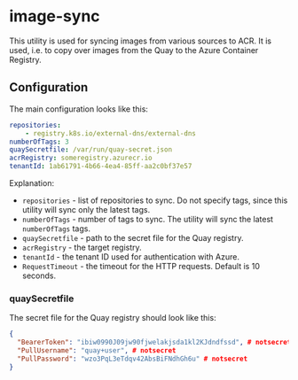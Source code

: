 # image-sync

This utility is used for syncing images from various sources to ACR. It is used, i.e. to copy over images from the Quay to the Azure Container Registry.

## Configuration

The main configuration looks like this:

```YAML
repositories:
    - registry.k8s.io/external-dns/external-dns
numberOfTags: 3
quaySecretfile: /var/run/quay-secret.json
acrRegistry: someregistry.azurecr.io
tenantId: 1ab61791-4b66-4ea4-85ff-aa2c0bf37e57
```

Explanation:
- `repositories` - list of repositories to sync. Do not specify tags, since this utility will sync only the latest tags.
- `numberOfTags` - number of tags to sync. The utility will sync the latest `numberOfTags` tags.
- `quaySecretfile` - path to the secret file for the Quay registry.
- `acrRegistry` - the target registry.
- `tenantId` - the tenant ID used for authentication with Azure.
- `RequestTimeout` - the timeout for the HTTP requests. Default is 10 seconds.


### quaySecretfile

The secret file for the Quay registry should look like this:
```JSON
{
  "BearerToken": "ibiw0990J09jw90fjwelakjsda1kl2KJdndfssd", # notsecret
  "PullUsername": "quay+user", # notsecret
  "PullPassword": "wzo3PqL3eTdqv42AbsBiFNdhGh6u" # notsecret
}
```

